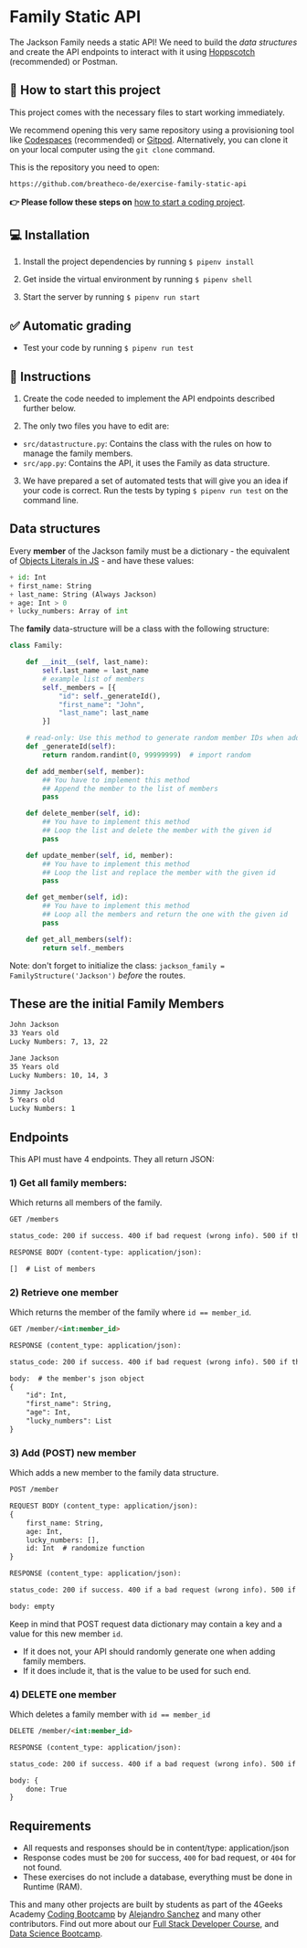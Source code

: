 <!-- hide -->
# Family Static API
<!-- endhide -->

The Jackson Family needs a static API! We need to build the *data structures* and create the API endpoints to interact with it using [Hoppscotch](https://hoppscotch.io/) (recommended) or Postman.

## 🌱 How to start this project

This project comes with the necessary files to start working immediately.

We recommend opening this very same repository using a provisioning tool like [Codespaces](https://4geeks.com/lesson/what-is-github-codespaces) (recommended) or [Gitpod](https://4geeks.com/lesson/how-to-use-gitpod). Alternatively, you can clone it on your local computer using the `git clone` command.

This is the repository you need to open:

```txt
https://github.com/breatheco-de/exercise-family-static-api
```

**👉 Please follow these steps on** [how to start a coding project](https://4geeks.com/lesson/how-to-start-a-project).

## 💻 Installation

1. Install the project dependencies by running `$ pipenv install`

2. Get inside the virtual environment by running `$ pipenv shell`

3. Start the server by running `$ pipenv run start`

## ✅ Automatic grading

+ Test your code by running `$ pipenv run test`

## 📝 Instructions

1) Create the code needed to implement the API endpoints described further below.  

2) The only two files you have to edit are:  

- `src/datastructure.py`: Contains the class with the rules on how to manage the family members.  
- `src/app.py`: Contains the API, it uses the Family as data structure. 

3) We have prepared a set of automated tests that will give you an idea if your code is correct. Run the tests by typing `$ pipenv run test` on the command line.  

## Data structures

Every **member** of the Jackson family must be a dictionary - the equivalent of [Objects Literals in JS](https://developer.mozilla.org/en-US/docs/Web/JavaScript/Guide/Working_with_Objects) - and have these values:

```python
+ id: Int
+ first_name: String
+ last_name: String (Always Jackson)
+ age: Int > 0
+ lucky_numbers: Array of int
```

The **family** data-structure will be a class with the following structure:

```python
class Family:

    def __init__(self, last_name):
        self.last_name = last_name
        # example list of members
        self._members = [{
            "id": self._generateId(),
            "first_name": "John",
            "last_name": last_name
        }]

    # read-only: Use this method to generate random member IDs when adding members into the list
    def _generateId(self):
        return random.randint(0, 99999999)  # import random 

    def add_member(self, member):
        ## You have to implement this method
        ## Append the member to the list of members
        pass

    def delete_member(self, id):
        ## You have to implement this method
        ## Loop the list and delete the member with the given id
        pass

    def update_member(self, id, member):
        ## You have to implement this method
        ## Loop the list and replace the member with the given id
        pass

    def get_member(self, id):
        ## You have to implement this method
        ## Loop all the members and return the one with the given id
        pass

    def get_all_members(self):
        return self._members
```

Note: don't forget to initialize the class: `jackson_family = FamilyStructure('Jackson')` *before* the routes.

## These are the initial Family Members

```md
John Jackson
33 Years old
Lucky Numbers: 7, 13, 22

Jane Jackson
35 Years old
Lucky Numbers: 10, 14, 3

Jimmy Jackson
5 Years old
Lucky Numbers: 1
```

## Endpoints

This API must have 4 endpoints. They all return JSON:

### 1) Get all family members:

Which returns all members of the family.

```md
GET /members

status_code: 200 if success. 400 if bad request (wrong info). 500 if the server encounters an error

RESPONSE BODY (content-type: application/json):

[]  # List of members
```

### 2) Retrieve one member

Which returns the member of the family where `id == member_id`.

```md
GET /member/<int:member_id>

RESPONSE (content_type: application/json):

status_code: 200 if success. 400 if bad request (wrong info). 500 if the server encounters an error

body:  # the member's json object
{
    "id": Int,
    "first_name": String,
    "age": Int,
    "lucky_numbers": List
}

```

### 3) Add (POST) new member

Which adds a new member to the family data structure.

```md
POST /member

REQUEST BODY (content_type: application/json):
{
    first_name: String,
    age: Int,
    lucky_numbers: [],
    id: Int  # randomize function
}

RESPONSE (content_type: application/json):

status_code: 200 if success. 400 if a bad request (wrong info). 500 if the server encounters an error

body: empty
```

Keep in mind that POST request data dictionary may contain a key and a value for this new member `id`.
- If it does not, your API should randomly generate one when adding family members.
- If it does include it, that is the value to be used for such end.

### 4) DELETE one member

Which deletes a family member with `id == member_id`

```md
DELETE /member/<int:member_id>

RESPONSE (content_type: application/json):

status_code: 200 if success. 400 if a bad request (wrong info). 500 if the server encounters an error

body: {
    done: True
}    

```

## Requirements

- All requests and responses should be in content/type: application/json
- Response codes must be `200` for success, `400` for bad request, or `404` for not found.
- These exercises do not include a database, everything must be done in Runtime (RAM).

This and many other projects are built by students as part of the 4Geeks Academy [Coding Bootcamp](https://4geeksacademy.com/us/coding-bootcamp) by [Alejandro Sanchez](https://twitter.com/alesanchezr) and many other contributors. Find out more about our [Full Stack Developer Course](https://4geeksacademy.com/us/coding-bootcamps/part-time-full-stack-developer), and [Data Science Bootcamp](https://4geeksacademy.com/us/coding-bootcamps/datascience-machine-learning).
